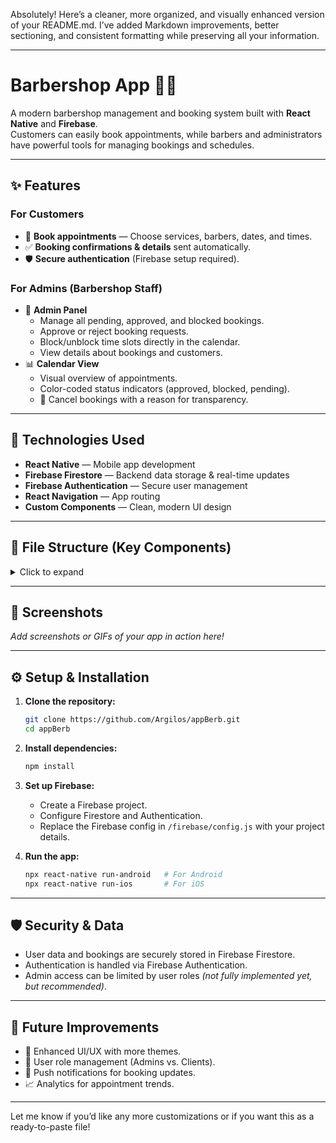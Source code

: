 Absolutely! Here’s a cleaner, more organized, and visually enhanced version of your README.md. I’ve added Markdown improvements, better sectioning, and consistent formatting while preserving all your information.

---

# Barbershop App 📅💈

A modern barbershop management and booking system built with **React Native** and **Firebase**.  
Customers can easily book appointments, while barbers and administrators have powerful tools for managing bookings and schedules.

---

## ✨ Features

### For Customers
- 📆 **Book appointments** — Choose services, barbers, dates, and times.
- ✅ **Booking confirmations & details** sent automatically.
- 🛡️ **Secure authentication** (Firebase setup required).

### For Admins (Barbershop Staff)
- 🔑 **Admin Panel**
  - Manage all pending, approved, and blocked bookings.
  - Approve or reject booking requests.
  - Block/unblock time slots directly in the calendar.
  - View details about bookings and customers.
- 📊 **Calendar View**
  - Visual overview of appointments.
  - Color-coded status indicators (approved, blocked, pending).
  - 📝 Cancel bookings with a reason for transparency.

---

## 🚀 Technologies Used

- **React Native** — Mobile app development
- **Firebase Firestore** — Backend data storage & real-time updates
- **Firebase Authentication** — Secure user management
- **React Navigation** — App routing
- **Custom Components** — Clean, modern UI design

---

## 📂 File Structure (Key Components)
<details>
  <summary>Click to expand</summary>

```
/components
  ├─ AdminPanel.js           # Admin interface for managing bookings
  ├─ BookingConfirmation.js  # Confirmation screen after booking
  └─ (Other components)

/utils
  └─ dateFormatter.js        # Utility for formatting dates

/firebase
  └─ config.js               # Firebase configuration file
```
</details>

---

## 📸 Screenshots

_Add screenshots or GIFs of your app in action here!_

---

## ⚙️ Setup & Installation

1. **Clone the repository:**
   ```bash
   git clone https://github.com/Argilos/appBerb.git
   cd appBerb
   ```

2. **Install dependencies:**
   ```bash
   npm install
   ```

3. **Set up Firebase:**
   - Create a Firebase project.
   - Configure Firestore and Authentication.
   - Replace the Firebase config in `/firebase/config.js` with your project details.

4. **Run the app:**
   ```bash
   npx react-native run-android   # For Android
   npx react-native run-ios       # For iOS
   ```

---

## 🛡️ Security & Data

- User data and bookings are securely stored in Firebase Firestore.
- Authentication is handled via Firebase Authentication.
- Admin access can be limited by user roles _(not fully implemented yet, but recommended)_.

---

## 🌱 Future Improvements

- 🎨 Enhanced UI/UX with more themes.
- 🔐 User role management (Admins vs. Clients).
- 📲 Push notifications for booking updates.
- 📈 Analytics for appointment trends.

---

Let me know if you’d like any more customizations or if you want this as a ready-to-paste file!
